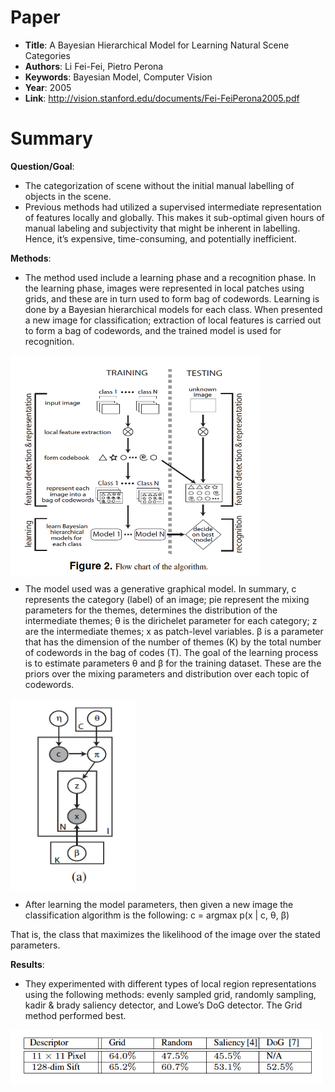 # Paper

-  **Title**: A Bayesian Hierarchical Model for Learning Natural Scene Categories
-  **Authors**: Li Fei-Fei, Pietro Perona
-  **Keywords**: Bayesian Model, Computer Vision
-  **Year**: 2005
-  **Link**: http://vision.stanford.edu/documents/Fei-FeiPerona2005.pdf

# Summary

**Question/Goal**: 
- The categorization of scene without the initial manual labelling of objects in the scene. 
- Previous methods had utilized a supervised intermediate representation of features locally and globally. This makes it sub-optimal given hours of manual labeling and subjectivity that might be inherent in labelling. Hence, it’s expensive, time-consuming, and potentially inefficient.

**Methods**:
- The method used include a learning phase and a recognition phase. In the learning phase, images were represented in local patches using grids, and these are in turn used to form bag of codewords. Learning is done by a Bayesian hierarchical models for each class. When presented a new image for classification; extraction of local features is carried out to form a bag of codewords, and the trained model is used for recognition.

<img src="images/BHM_NS_algorithm.png" width=400 align="center">

- The model used was a generative graphical model. In summary, c represents the category (label) of an image; pie represent the mixing parameters for the themes, determines the distribution of the intermediate themes;  θ is the dirichelet parameter for each category; z are the intermediate themes; x as patch-level variables. β is a parameter that has the dimension of the number of themes (K) by the total number of codewords in the bag of codes (T). The goal of the learning process is to estimate parameters θ and β for the training dataset. These are the priors over the mixing parameters and distribution over each topic of codewords. 

<img src="images/BHM_NS_graphical_model.png" width=200 align="center">

- 	After learning the model parameters, then given a new image the classification algorithm is the following: 
c = arg⁡max⁡ p(x | c, θ, β) 

That is, the class that maximizes the likelihood of the image over the stated parameters. 

**Results**:

- They experimented with different types of local region representations using the following methods: evenly sampled grid, randomly sampling, kadir & brady saliency detector, and Lowe’s DoG detector. The Grid method performed best. 

<img src="images/BHM_NS_Table1.png" width=500 align="center">
